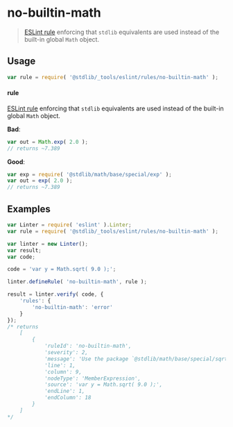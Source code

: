 <!--

@license Apache-2.0

Copyright (c) 2018 The Stdlib Authors.

Licensed under the Apache License, Version 2.0 (the "License");
you may not use this file except in compliance with the License.
You may obtain a copy of the License at

   http://www.apache.org/licenses/LICENSE-2.0

Unless required by applicable law or agreed to in writing, software
distributed under the License is distributed on an "AS IS" BASIS,
WITHOUT WARRANTIES OR CONDITIONS OF ANY KIND, either express or implied.
See the License for the specific language governing permissions and
limitations under the License.

-->

# no-builtin-math

> [ESLint rule][eslint-rules] enforcing that `stdlib` equivalents are used instead of the built-in global `Math` object.

<section class="intro">

</section>

<!-- /.intro -->

<section class="usage">

## Usage

```javascript
var rule = require( '@stdlib/_tools/eslint/rules/no-builtin-math' );
```

#### rule

[ESLint rule][eslint-rules] enforcing that `stdlib` equivalents are used instead of the built-in global `Math` object.

**Bad**:

<!-- eslint-disable stdlib/no-builtin-math -->

```javascript
var out = Math.exp( 2.0 );
// returns ~7.389
```

**Good**:

```javascript
var exp = require( '@stdlib/math/base/special/exp' );
var out = exp( 2.0 );
// returns ~7.389
```

</section>

<!-- /.usage -->

<section class="examples">

## Examples

<!-- eslint no-undef: "error" -->

```javascript
var Linter = require( 'eslint' ).Linter;
var rule = require( '@stdlib/_tools/eslint/rules/no-builtin-math' );

var linter = new Linter();
var result;
var code;

code = 'var y = Math.sqrt( 9.0 );';

linter.defineRule( 'no-builtin-math', rule );

result = linter.verify( code, {
    'rules': {
        'no-builtin-math': 'error'
    }
});
/* returns
    [
        {
            'ruleId': 'no-builtin-math',
            'severity': 2,
            'message': 'Use the package `@stdlib/math/base/special/sqrt` instead of `Math.sqrt`',
            'line': 1,
            'column': 9,
            'nodeType': 'MemberExpression',
            'source': 'var y = Math.sqrt( 9.0 );',
            'endLine': 1,
            'endColumn': 18
        }
    ]
*/
```

</section>

<!-- /.examples -->

<!-- Section for related `stdlib` packages. Do not manually edit this section, as it is automatically populated. -->

<section class="related">

</section>

<!-- /.related -->

<!-- Section for all links. Make sure to keep an empty line after the `section` element and another before the `/section` close. -->

<section class="links">

[eslint-rules]: https://eslint.org/docs/developer-guide/working-with-rules

</section>

<!-- /.links -->
